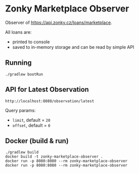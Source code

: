 # Zonky Marketplace Observer

Observer of https://api.zonky.cz/loans/marketplace.

All loans are:
- printed to console
- saved to in-memory storage and can be read by simple API

## Running

`./gradlew bootRun`

## API for Latest Observation

```
http://localhost:8080/observation/latest
```

Query params:
- `limit`, default = `20`
- `offset`, default = `0`

## Docker (build & run)

```
./gradlew build
docker build -t zonky-marketplace-observer .
docker run -p 8080:8080 --rm zonky-marketplace-observer
docker run -p 8080:8080 --rm zonky-marketplace-observer
```
